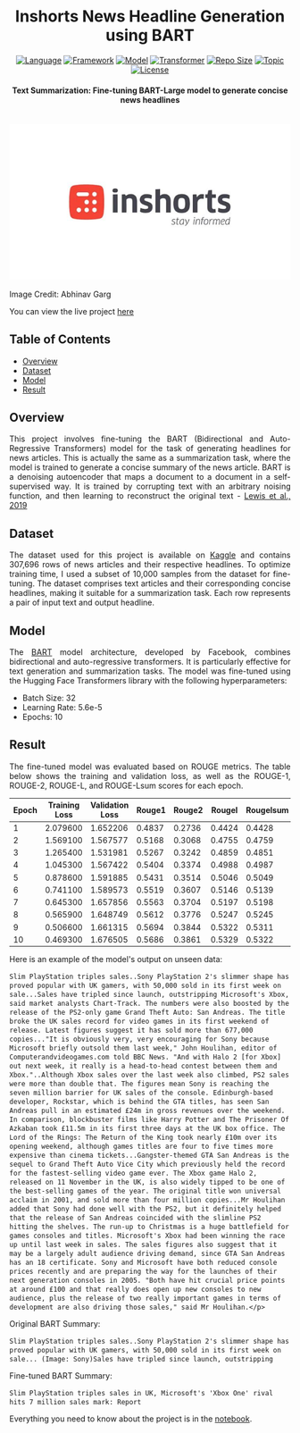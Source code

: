 <h1 align="center">Inshorts News Headline Generation using BART</h1>

<div align="center">

[![Language](https://img.shields.io/badge/Python-darkblue.svg?style=flat&logo=python&logoColor=white)](https://www.python.org) 
[![Framework](https://img.shields.io/badge/PyTorch-red.svg?style=flat&logo=pytorch&logoColor=white)](https://pytorch.org/) 
[![Model](https://img.shields.io/badge/BART-lightgreen.svg?style=flat)](https://arxiv.org/abs/1910.13461) 
[![Transformer](https://img.shields.io/badge/Transformers-yellow.svg?style=flat)](https://arxiv.org/abs/1706.03762) 
[![Repo Size](https://img.shields.io/github/repo-size/Oyebamiji-Micheal/Inshorts-News-Headline-Generation-using-BART)](https://github.com/Oyebamiji-Micheal/Inshorts-News-Headline-Generation-using-BART) 
[![Topic](https://img.shields.io/badge/Text%20Summarization-lightblue.svg?style=flat)]() 
[![License](https://img.shields.io/github/license/Oyebamiji-Micheal/Inshorts-News-Headline-Generation-using-BART)](https://github.com/Oyebamiji-Micheal/Inshorts-News-Headline-Generation-using-BART/blob/main/LICENSE) 

</div>

<h4 align="center">Text Summarization: Fine-tuning BART-Large model to generate concise news headlines</h4>

<br/>

<img src="images/repo-cover.jpg">
<p>Image Credit: Abhinav Garg</p>

You can view the live project <a href="https://inshorts-news-summariser.streamlit.app/">here</a>

<h2>Table of Contents</h2>

- [Overview](#overview)
- [Dataset](#dataset)
- [Model](#model)
- [Result](#result)

<a id="overview"></a>
<h2>Overview</h2>
<p align="justify">
This project involves fine-tuning the BART (Bidirectional and Auto-Regressive Transformers) model for the task of generating headlines for news articles. This is actually the same as a summarization task, where the model is trained to generate a concise summary of the news article. BART is a denoising autoencoder that maps a document to a document in a self-supervised way. It is trained by corrupting text with an arbitrary noising function, and then learning to reconstruct the original text - <a href="https://arxiv.org/abs/1910.13461">Lewis et al., 2019</a> 
</p>

<a id="dataset"></a>
<h2>Dataset</h2>
<p align="justify">
The dataset used for this project is available on <a href="https://www.kaggle.com/datasets/shivamtaneja2304/inshorts-dataset-english/versions/147">Kaggle</a> and contains 307,696 rows of news articles and their respective headlines. To optimize training time, I used a subset of 10,000 samples from the dataset for fine-tuning. The dataset comprises text articles and their corresponding concise headlines, making it suitable for a summarization task. Each row represents a pair of input text and output headline.
</p>

<a id="model"></a>
<h2>Model</h2>
<p align="justify">
The <a href="https://arxiv.org/abs/1910.13461">BART</a> model architecture, developed by Facebook, combines bidirectional and auto-regressive transformers. It is particularly effective for text generation and summarization tasks. The model was fine-tuned using the Hugging Face Transformers library with the following hyperparameters: </p>

- Batch Size: 32
- Learning Rate: 5.6e-5
- Epochs: 10

<a id="result"></a>
<h2>Result</h2>
<p align="justify">
The fine-tuned model was evaluated based on ROUGE metrics. The table below shows the training and validation loss, as well as the ROUGE-1, ROUGE-2, ROUGE-L, and ROUGE-Lsum scores for each epoch. </p>

| Epoch | Training Loss | Validation Loss | Rouge1 | Rouge2 | Rougel | Rougelsum |
|-------|---------------|-----------------|--------|--------|--------|-----------|
| 1     | 2.079600      | 1.652206        | 0.4837 | 0.2736 | 0.4424 | 0.4428    |
| 2     | 1.569100      | 1.567577        | 0.5168 | 0.3068 | 0.4755 | 0.4759    |
| 3     | 1.265400      | 1.531981        | 0.5267 | 0.3242 | 0.4859 | 0.4851    |
| 4     | 1.045300      | 1.567422        | 0.5404 | 0.3374 | 0.4988 | 0.4987    |
| 5     | 0.878600      | 1.591885        | 0.5431 | 0.3514 | 0.5046 | 0.5049    |
| 6     | 0.741100      | 1.589573        | 0.5519 | 0.3607 | 0.5146 | 0.5139    |
| 7     | 0.645300      | 1.657856        | 0.5563 | 0.3704 | 0.5197 | 0.5198    |
| 8     | 0.565900      | 1.648749        | 0.5612 | 0.3776 | 0.5247 | 0.5245    |
| 9     | 0.506600      | 1.661315        | 0.5694 | 0.3844 | 0.5322 | 0.5311    |
| 10    | 0.469300      | 1.676505        | 0.5686 | 0.3861 | 0.5329 | 0.5322    |

Here is an example of the model's output on unseen data:

```
Slim PlayStation triples sales..Sony PlayStation 2's slimmer shape has proved popular with UK gamers, with 50,000 sold in its first week on sale...Sales have tripled since launch, outstripping Microsoft's Xbox, said market analysts Chart-Track. The numbers were also boosted by the release of the PS2-only game Grand Theft Auto: San Andreas. The title broke the UK sales record for video games in its first weekend of release. Latest figures suggest it has sold more than 677,000 copies..."It is obviously very, very encouraging for Sony because Microsoft briefly outsold them last week," John Houlihan, editor of Computerandvideogames.com told BBC News. "And with Halo 2 [for Xbox] out next week, it really is a head-to-head contest between them and Xbox."..Although Xbox sales over the last week also climbed, PS2 sales were more than double that. The figures mean Sony is reaching the seven million barrier for UK sales of the console. Edinburgh-based developer, Rockstar, which is behind the GTA titles, has seen San Andreas pull in an estimated £24m in gross revenues over the weekend. In comparison, blockbuster films like Harry Potter and The Prisoner Of Azkaban took £11.5m in its first three days at the UK box office. The Lord of the Rings: The Return of the King took nearly £10m over its opening weekend, although games titles are four to five times more expensive than cinema tickets...Gangster-themed GTA San Andreas is the sequel to Grand Theft Auto Vice City which previously held the record for the fastest-selling video game ever. The Xbox game Halo 2, released on 11 November in the UK, is also widely tipped to be one of the best-selling games of the year. The original title won universal acclaim in 2001, and sold more than four million copies...Mr Houlihan added that Sony had done well with the PS2, but it definitely helped that the release of San Andreas coincided with the slimline PS2 hitting the shelves. The run-up to Christmas is a huge battlefield for games consoles and titles. Microsoft's Xbox had been winning the race up until last week in sales. The sales figures also suggest that it may be a largely adult audience driving demand, since GTA San Andreas has an 18 certificate. Sony and Microsoft have both reduced console prices recently and are preparing the way for the launches of their next generation consoles in 2005. "Both have hit crucial price points at around £100 and that really does open up new consoles to new audience, plus the release of two really important games in terms of development are also driving those sales," said Mr Houlihan.</p>
```

Original BART Summary:

```
Slim PlayStation triples sales..Sony PlayStation 2's slimmer shape has proved popular with UK gamers, with 50,000 sold in its first week on sale... (Image: Sony)Sales have tripled since launch, outstripping
```

Fine-tuned BART Summary:

```
Slim PlayStation triples sales in UK, Microsoft's 'Xbox One' rival hits 7 million sales mark: Report
```

Everything you need to know about the project is in the [notebook](https://github.com/Oyebamiji-Micheal/Inshorts-News-Headline-Generation-using-BART/blob/main/headline-generation-by-fine-tuning-bart.ipynb).